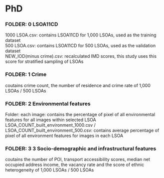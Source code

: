 # PhD
### FOLDER: 0 LSOA11CD
1000 LSOA.csv: contains LSOA11CD for 1,000 LSOAs, used as the training dataset   
500 LSOA.csv: contains LSOA11CD for 500 LSOAs, used as the validation dataset  
NEW_IOD(minus crime).csv: recalculated IMD scores, this study uses this score for stratified sampling of LSOAs  

### FOLDER: 1 Crime
coutains crime count, the number of residence and crime rate of 1,000 LSOAs / 500 LSOAs  

### FOLDER: 2 Environmental features
Folder: each image: contains the percentage of pixel of all environmental features for all images within selected LSOA  
LSOA_COUNT_built_environment_1000.csv / LSOA_COUNT_built_environment_500.csv: contains average percentage of pixel of all environment features for images in each LSOA

### FOLDER: 3 3 Socio-demographic and infrastructural features
coutains the number of POI, transport accessibility scores, median net occupied address income, the vacancy rate and the score of ethnic heterogeneity of 1,000 LSOAs / 500 LSOAs
